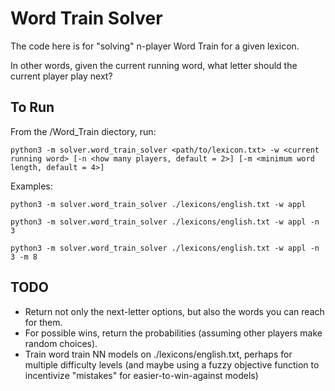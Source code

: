 # Word Train Solver

The code here is for "solving" n-player Word Train for a given lexicon.

In other words, given the current running word, what letter should the current player play next?

## To Run

From the /Word_Train diectory, run:

`python3 -m solver.word_train_solver <path/to/lexicon.txt> -w <current running word> [-n <how many players, default = 2>] [-m <minimum word length, default = 4>]`

Examples:

`python3 -m solver.word_train_solver ./lexicons/english.txt -w appl`

`python3 -m solver.word_train_solver ./lexicons/english.txt -w appl -n 3`

`python3 -m solver.word_train_solver ./lexicons/english.txt -w appl -n 3 -m 8`

## TODO

* Return not only the next-letter options, but also the words you can reach for them.
* For possible wins, return the probabilities (assuming other players make random choices).
* Train word train NN models on ./lexicons/english.txt, perhaps for multiple difficulty levels (and maybe using a fuzzy objective function to incentivize "mistakes" for easier-to-win-against models)